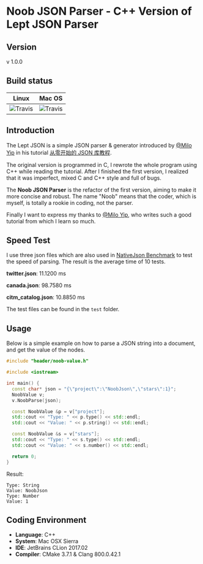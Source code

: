 # Noob JSON Parser - C++ Version of Lept JSON Parser

## Version

v 1.0.0

## Build status

| Linux        | Mac OS       |
| :----------: | :----------: |
| ![Travis](https://img.shields.io/travis/rust-lang/rust.svg) | ![Travis](https://img.shields.io/travis/rust-lang/rust.svg) |

## Introduction

The Lept JSON is a simple JSON parser & generator introduced by [@Milo Yip](https://github.com/miloyip) in his tutorial [从零开始的 JSON 库教程](https://zhuanlan.zhihu.com/p/22457315).

The original version is programmed in C, I rewrote the whole program using C++ while reading the tutorial. After I finished the first version, I realized that it was imperfect, mixed C and C++ style and full of bugs.

The **Noob JSON Parser** is the refactor of the first version, aiming to make it more concise and robust. The name "Noob" means that the coder, which is myself, is totally a rookie in coding, not the parser.

Finally I want to express my thanks to [@Milo Yip](https://github.com/miloyip), who writes such a good tutorial from which I learn so much.

## Speed Test

I use three json files which are also used in [NativeJson Benchmark](https://github.com/miloyip/nativejson-benchmark) to test the speed of parsing. The result is the average time of 10 tests.

**twitter.json**: 11.1200 ms

**canada.json**: 98.7580 ms

**citm_catalog.json**: 10.8850 ms

The test files can be found in the `test` folder.

## Usage

Below is a simple example on how to parse a JSON string into a document, and get the value of the nodes.

```c++
#include "header/noob-value.h"

#include <iostream>

int main() {
  const char* json = "{\"project\":\"NoobJson\",\"stars\":1}";
  NoobValue v;
  v.NoobParse(json);

  const NoobValue &p = v["project"];
  std::cout << "Type: " << p.type() << std::endl;
  std::cout << "Value: " << p.string() << std::endl;

  const NoobValue &s = v["stars"];
  std::cout << "Type: " << s.type() << std::endl;
  std::cout << "Value: " << s.number() << std::endl;

  return 0;
}
```

Result:

```
Type: String
Value: NoobJson
Type: Number
Value: 1
```

## Coding Environment

* **Language**: C++
* **System**: Mac OSX Sierra
* **IDE**: JetBrains CLion 2017.02
* **Compiler**: CMake 3.7.1 & Clang 800.0.42.1
